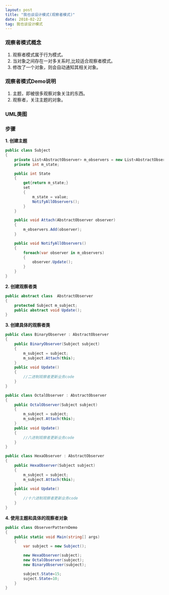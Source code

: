 ```yaml
---
layout: post
title: "我也谈设计模式(观察者模式)"
date: 2018-02-22   
tag: 我也谈设计模式
---
```


### 观察者模式概念

1. 观察者模式属于行为模式。
2. 当对象之间存在一对多关系时,比较适合观察者模式。
3. 修改了一个对象，则会自动通知其相关对象。

### 观察者模式Demo说明

1. 主题，即被很多观察对象关注的东西。
2. 观察者，关注主题的对象。

### UML类图

### 步骤

__1. 创建主题__

```csharp
public class Subject
{
	private List<AbstractObserver> m_observers = new List<AbstractObserver>();
	private int m_state;

	public int State
	{
		get{return m_state;}
		set
		{
			m_state = value;
			NotifyAllObservers();
		}
	}

	public void Attach(AbstractObserver observer)
	{
		m_observers.Add(observer);
	}

	public void NotifyAllObservers()
	{
		foreach(var observer in m_observers)
		{
			observer.Update();
		}
	}
}
```

__2. 创建观察者类__

```csharp
public abstract class  AbstractObserver
{
	protected Subject m_subject;
	public abstract void Update();
}
```

__3. 创建具体的观察者类__

```csharp
public class BinaryObserver : AbstractObserver
{
	public BinaryObserver(Subject subject)
	{
		m_subject = subject;
		m_subject.Attach(this);
	}
	public void Update()
	{
		//二进制观察者更新业务code
	}
}

public class OctalObserver : AbstractObserver
{
	public OctalObserver(Subject subject)
	{
		m_subject = subject;
		m_subject.Attach(this);
	}
	public void Update()
	{
		//八进制观察者更新业务code
	}
}

public class HexaObserver : AbstractObserver
{
	public HexaObserver(Subject subject)
	{
		m_subject = subject;
		m_subject.Attach(this);
	}
	public void Update()
	{
		//十六进制观察者更新业务code
	}
}
```

__4. 使用主题和具体的观察者对象__

```csharp
public class ObserverPatternDemo
{
	public static void Main(string[] args)
	{
		var subject = new Subject();

		new HexaObserver(subject);
		new OctalObserver(subject);
		new BinaryObserver(subject);

		subject.State=15;
		suject.State=10;
	}
}

```